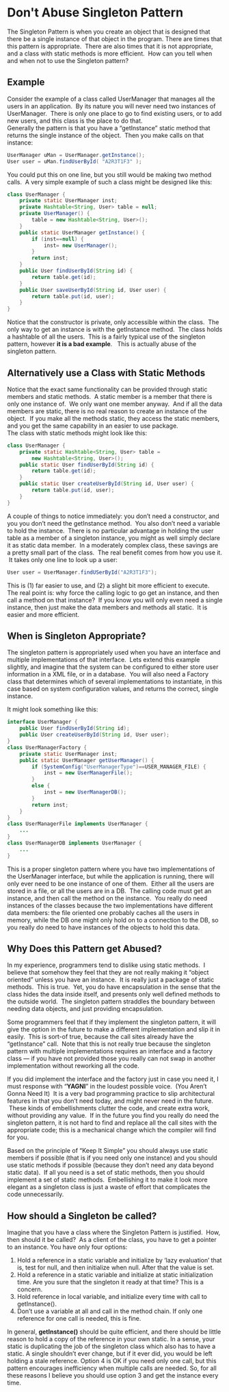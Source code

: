 #  Don't Abuse Singleton Pattern

The Singleton Pattern is when you create an object that is designed that there be a single instance of that object in the program. There are times that this pattern is appropriate.  There are also times that it is not appropriate, and a class with static methods is more efficient.  How can you tell when and when not to use the Singleton pattern?

## Example

Consider the example of a class called UserManager that manages all the users in an application.  By its nature you will never need two instances of UserManager.  There is only one place to go to find existing users, or to add new users, and this class is the place to do that.  
Generally the pattern is that you have a “getInstance” static method that returns the single instance of the object.  Then you make calls on that instance:

```java
UserManager uMan = UserManager.getInstance();
User user = uMan.findUserById( "A2R3T1F3" );
```


You could put this on one line, but you still would be making two method calls.  A very simple example of such a class might be designed like this:

```java
class UserManager {
    private static UserManager inst;
    private Hashtable<String, User> table = null;
    private UserManager() {
        table = new Hashtable<String, User>();
    }
    public static UserManager getInstance() {
        if (inst==null) {
            inst= new UserManager();
        }
        return inst;
    }
    public User findUserById(String id) {
        return table.get(id);
    }
    public User saveUserById(String id, User user) {
        return table.put(id, user);
    }
}
```


Notice that the constructor is private, only accessible within the class.  The only way to get an instance is with the getInstance method.  The class holds a hashtable of all the users.  This is a fairly typical use of the singleton pattern, however **it is a bad example**.   This is actually abuse of the singleton pattern.

## Alternatively use a Class with Static Methods

Notice that the exact same functionality can be provided through static members and static methods.  A static member is a member that there is only one instance of.  We only want one member anyway.  And if all the data members are static, there is no real reason to create an instance of the object.  If you make all the methods static, they access the static members, and you get the same capability in an easier to use package.  
The class with static methods might look like this:

```java
class UserManager {
    private static Hashtable<String, User> table =
        new Hashtable<String, User>();
    public static User findUserById(String id) {
        return table.get(id);
    }
    public static User createUserById(String id, User user) {
        return table.put(id, user);
    }
}
```


A couple of things to notice immediately: you don’t need a constructor, and you you don’t need the getInstance method.  You also don’t need a variable to hold the instance.  There is no particular advantage in holding the user table as a member of a singleton instance, you might as well simply declare it as static data member.  In a moderately complex class, these savings are a pretty small part of the class.  The real benefit comes from how you use it.  It takes only one line to look up a user:

```java
User user = UserManager.findUSerById("A2R3T1F3");
```


This is (1) far easier to use, and (2) a slight bit more efficient to execute.   The real point is: why force the calling logic to go get an instance, and then call a method on that instance?  If you know you will only even need a single instance, then just make the data members and methods all static.  It is easier and more efficient.

## When is Singleton Appropriate?

The singleton pattern is appropriately used when you have an interface and multiple implementations of that interface.  Lets extend this example slightly, and imagine that the system can be configured to either store user information in a XML file, or in a database.  You will also need a Factory class that determines which of several implementations to instantiate, in this case based on system configuration values, and returns the correct, single instance.  

It might look something like this:

```java
interface UserManager {
    public User findUserById(String id);
    public User createUserById(String id, User user);
}
class UserManagerFactory {
    private static UserManager inst;
    public static UserManager getUserManager() {
        if (SystemConfig("UserManagerType")==USER_MANAGER_FILE) {
            inst = new UserManagerFile();
        }
        else {
            inst = new UserManagerDB();
        }
        return inst;
    }
}
class UserManagerFile implements UserManager {
    ...
}
class UserManagerDB implements UserManager {
    ...
}
```


This is a proper singleton pattern where you have two implementations of the UserManager interface, but while the application is running, there will only ever need to be one instance of one of them.  Either all the users are stored in a file, or all the users are in a DB.  The calling code must get an instance, and then call the method on the instance.  You really do need instances of the classes because the two implementations have different data members: the file oriented one probably caches all the users in memory, while the DB one might only hold on to a connection to the DB, so you really do need to have instances of the objects to hold this data.

## Why Does this Pattern get Abused?

In my experience, programmers tend to dislike using static methods.  I believe that somehow they feel that they are not really making it “object oriented” unless you have an instance.  It is really just a package of static methods.  This is true.  Yet, you do have encapsulation in the sense that the class hides the data inside itself, and presents only well defined methods to the outside world.  The singleton pattern straddles the boundary between needing data objects, and just providing encapsulation. 

Some programmers feel that if they implement the singleton pattern, it will give the option in the future to make a different implementation and slip it in easily.  This is sort-of true, because the call sites already have the “getInstance” call.  Note that this is not really true because the singleton pattern with multiple implementations requires an interface and a factory class — if you have not provided those you really can not swap in another implementation without reworking all the code.  

If you did implement the interface and the factory just in case you need it, I must response with “**YAGNI**” in the loudest possible voice.  (You Aren’t Gonna Need It)  It is a very bad programming practice to slip architectural features in that you don’t need today, and might never need in the future.  These kinds of embellishments clutter the code, and create extra work, without providing any value.  If in the future you find you really do need the singleton pattern, it is not hard to find and replace all the call sites with the appropriate code; this is a mechanical change which the compiler will find for you.  

Based on the principle of “Keep It Simple” you should always use static members if possible (that is if you need only one instance) and you should use static methods if possible (because they don’t need any data beyond static data).  If all you need is a set of static methods, then you should implement a set of static methods.  Embellishing it to make it look more elegant as a singleton class is just a waste of effort that complicates the code unnecessarily.

## How should a Singleton be called?

Imagine that you have a class where the Singleton Pattern is justified.  How, then should it be called?  As a client of the class, you have to get a pointer to an instance. You have only four options:

1.  Hold a reference in a static variable and initialize by ‘lazy evaluation’ that is, test for null, and then initialize when null. After that the value is set.
2.  Hold a reference in a static variable and initialize at static initialization time. Are you sure that the singleton it ready at that time? This is a concern.
3.  Hold reference in local variable, and initialize every time with call to getInstance().
4.  Don’t use a variable at all and call in the method chain. If only one reference for one call is needed, this is fine.

In general, **getInstance()** should be quite efficient, and there should be little reason to hold a copy of the reference in your own static. In a sense, your static is duplicating the job of the singleton class which also has to have a static. A single shouldn’t ever change, but if it ever did, you would be left holding a stale reference. Option 4 is OK if you need only one call, but this pattern encourages inefficiency when multiple calls are needed. So, for all these reasons I believe you should use option 3 and get the instance every time.